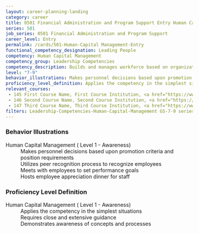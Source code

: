 ```yaml
---
layout: career-planning-landing
category: career
title: 0501 Financial Administration and Program Support Entry Human Capital Management
series: 501
job_series: 0501 Financial Administration and Program Support
career_level: Entry
permalink: /cards/501-Human-Capital Management-Entry
functional_competency_designation: Leading People
competency: Human Capital Management
competency_group: Leadership Competencies
competency_description: Builds and manages workforce based on organizational goals, budget considerations, and staffing needs; ensures that employees are appropriately recruited, selected, appraised, and rewarded; takes action to address performance problems; manages a multi-sector workforce and a variety of work situations
level: "7-9"
behavior_illustrations: Makes personnel decisions based upon promotion criteria and position requirements ? Utilizes peer recognition process to recognize employees ? Meets with employees to set performance goals ? Hosts employee appreciation dinner for staff
proficiency_level_definition: Applies the competency in the simplest situations ? Requires close and extensive guidance ? Demonstrates awareness of concepts and processes
relevant_courses: 
 - 145 First Course Name, First Course Institution, <a href="https://www.cfo.gov">www.cfo.gov</a>
 - 146 Second Course Name, Second Course Institution, <a href="https://www.cfo.gov">www.cfo.gov</a>
 - 147 Third Course Name, Third Course Institution, <a href="https://www.cfo.gov">www.cfo.gov</a>
filters: Leadership-Competencies-Human-Capital-Management GS-7-9 series-0501
---
```


<div class="desktop:grid-col-6 margin-y-205">
  <div class="border-top-05 bg-white padding-2 shadow-5 height-full members-hover border-1px border-gray-30 border-top-orange radius-lg">
    <h3>Behavior Illustrations</h3>
    <dl class="text-base"><dt>Human Capital Management ( Level 1 - Awareness)</dt><dd>Makes personnel decisions based upon promotion criteria and position requirements </dd><dd> Utilizes peer recognition process to recognize employees </dd><dd> Meets with employees to set performance goals </dd><dd> Hosts employee appreciation dinner for staff</dd></dl>
  </div>
</div>
<div class="desktop:grid-col-6 margin-y-205">
  <div class="border-top-05 bg-white padding-2 shadow-5 height-full members-hover border-1px border-gray-30 border-top-orange radius-lg">
    <h3>Proficiency Level Definition</h3>
    <dl class="text-base"><dt>Human Capital Management ( Level 1 - Awareness)</dt><dd>Applies the competency in the simplest situations </dd><dd> Requires close and extensive guidance </dd><dd> Demonstrates awareness of concepts and processes</dd></dl>
  </div>
</div>